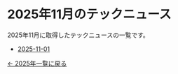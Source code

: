 # 2025年11月のテックニュース

2025年11月に取得したテックニュースの一覧です。

- [2025-11-01](2025-11-01.md)

[← 2025年一覧に戻る](../index.md)
